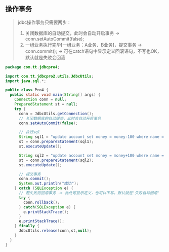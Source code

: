 ## 操作事务
> jdbc操作事务只需要两步：
> 1. 关闭数据库的自动提交，此时会自动开启事务 -> conn.setAutoCommit(false);
> 2. 一组业务执行完毕[一组业务：A业务、B业务]，提交事务 -> conn.commit();
> -> 可在catch语句中显示定义回滚语句，不写也OK，默认就是失败会回滚

```java
package com.tt.jdbcpro4;

import com.tt.jdbcpro2.utils.JdbcUtils;
import java.sql.*;

public class Pro4 {
  public static void main(String[] args) {
    Connection conn = null;
    PreparedStatement st = null;
    try {
      conn = JdbcUtils.getConnection();
      // 关闭数据库的自动提交，此时会自动开启事务
      conn.setAutoCommit(false);

      // 执行sql
      String sql1 = "update account set money = money-100 where name = 'A'";
      st = conn.prepareStatement(sql1);
      st.executeUpdate();

      String sql2 = "update account set money = money+100 where name = 'B'";
      st = conn.prepareStatement(sql2);
      st.executeUpdate();

      // 提交事务
      conn.commit();
      System.out.println("成功");
    } catch (SQLException e) {
      // 若失败则回滚事务 -> 此处可显示定义，也可以不写，默认就是'失败自动回滚'
      try {
        conn.rollback();
      } catch(SQLException e) {
        e.printStackTrace();
      }
      e.printStackTrace();
    } finally {
      JdbcUtils.release(conn,st,null);
    }
  }
}
```